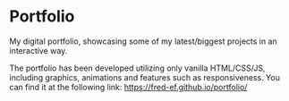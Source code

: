 # Portfolio
My digital portfolio, showcasing some of my latest/biggest projects in an interactive way.

The portfolio has been developed utilizing only vanilla HTML/CSS/JS, including graphics, animations and features such as responsiveness.
You can find it at the following link:
https://fred-ef.github.io/portfolio/
